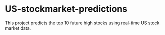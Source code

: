 # US-stockmarket-predictions
This project predicts the top 10 future high stocks using real-time US stock market data.
